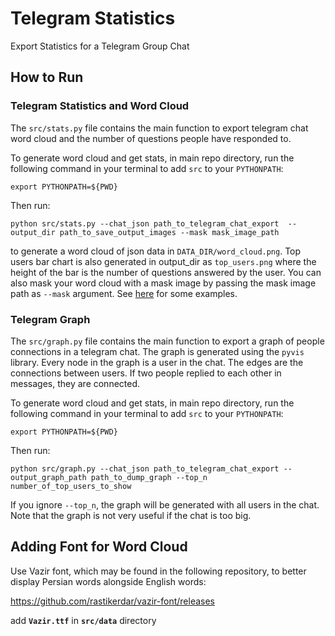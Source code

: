 # Telegram Statistics
Export Statistics for a Telegram Group Chat

## How to Run
### Telegram Statistics and Word Cloud
The `src/stats.py` file contains the main function to export telegram chat word cloud and the number of questions people have responded to.

To generate word cloud and get stats, in main repo directory, run the following command in your terminal to add `src` to your `PYTHONPATH`:
```
export PYTHONPATH=${PWD}
```

Then run:
```
python src/stats.py --chat_json path_to_telegram_chat_export  --output_dir path_to_save_output_images --mask mask_image_path
```
to generate a word cloud of json data in `DATA_DIR/word_cloud.png`. Top users bar chart is also generated in output_dir as `top_users.png` where the height of the bar is the number of questions answered by the user. You can also mask your word cloud with a mask image by passing the mask image path as `--mask` argument. See [here](https://github.com/amueller/word_cloud) for some examples.

### Telegram Graph
The `src/graph.py` file contains the main function to export a graph of people connections in a telegram chat. The graph is generated using the `pyvis` library.
Every node in the graph is a user in the chat. The edges are the connections between users. If two people replied to each other in messages, they are connected.

To generate word cloud and get stats, in main repo directory, run the following command in your terminal to add `src` to your `PYTHONPATH`:
```
export PYTHONPATH=${PWD}
```

Then run:
```
python src/graph.py --chat_json path_to_telegram_chat_export --output_graph_path path_to_dump_graph --top_n number_of_top_users_to_show
```

If you ignore `--top_n`, the graph will be generated with all users in the chat. Note that the graph is not very useful if the chat is too big.

## Adding Font for Word Cloud
Use Vazir font, which may be found in the following repository, to better display Persian words alongside English words:

https://github.com/rastikerdar/vazir-font/releases

add **`Vazir.ttf`** in **`src/data`** directory
